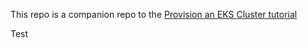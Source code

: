 This repo is a companion repo to the [Provision an EKS Cluster tutorial](https://developer.hashicorp.com/terraform/tutorials/kubernetes/eks)

Test
